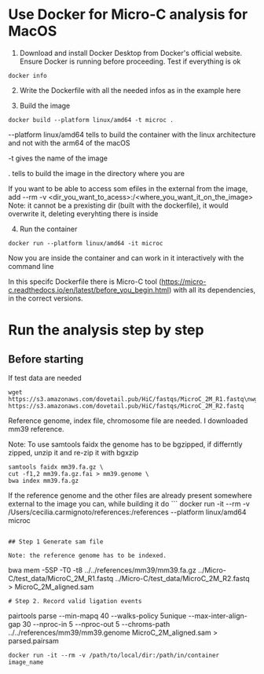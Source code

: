 # Use Docker for Micro-C analysis for MacOS

1. Download and install Docker Desktop from Docker's official website. Ensure Docker is running before proceeding.
Test if everything is ok
```
docker info
```
2. Write the Dockerfile with all the needed infos as in the example here

3. Build the image
```
docker build --platform linux/amd64 -t microc .
```
--platform linux/amd64 tells to build the container with the linux architecture and not with the arm64 of the macOS

-t gives the name of the image

. tells to build the image in the directory where you are

If you want to be able to access som efiles in the external from the image, add --rm -v <dir_you_want_to_acess>:/<where_you_want_it_on_the_image>
Note: it cannot be a prexisting dir (built with the dockerfile), it would overwrite it, deleting everyhting there is inside

4. Run the container
```
docker run --platform linux/amd64 -it microc
``` 
Now you are inside the container and can work in it interactively with the command line

In this specifc Dockerfile there is Micro-C tool (https://micro-c.readthedocs.io/en/latest/before_you_begin.html) with all its dependencies, in the correct versions. 

# Run the analysis step by step

## Before starting

If test data are needed
```
wget https://s3.amazonaws.com/dovetail.pub/HiC/fastqs/MicroC_2M_R1.fastq\nwget https://s3.amazonaws.com/dovetail.pub/HiC/fastqs/MicroC_2M_R2.fastq
```
Reference genome, index file, chromosome file are needed. I downloaded mm39 reference. 

Note: To use samtools faidx the genome has to be bgzipped, if differntly zipped, unzip it and re-zip it with bgxzip
```
samtools faidx mm39.fa.gz \
cut -f1,2 mm39.fa.gz.fai > mm39.genome \
bwa index mm39.fa.gz
```
If the reference genome and the other files are already present somewhere external to the  image you can, while building it do ```
docker run -it --rm -v /Users/cecilia.carmignoto/references:/references --platform linux/amd64 microc 
```

## Step 1 Generate sam file

Note: the reference genome has to be indexed. 
```
bwa mem -5SP -T0 -t8  ../../references/mm39/mm39.fa.gz ../Micro-C/test_data/MicroC_2M_R1.fastq ../Micro-C/test_data/MicroC_2M_R2.fastq > MicroC_2M_aligned.sam
```
# Step 2. Record valid ligation events 
```
pairtools parse --min-mapq 40 --walks-policy 5unique --max-inter-align-gap 30 --nproc-in 5 --nproc-out 5 --chroms-path ../../references/mm39/mm39.genome MicroC_2M_aligned.sam > parsed.pairsam
```
docker run -it --rm -v /path/to/local/dir:/path/in/container image_name




